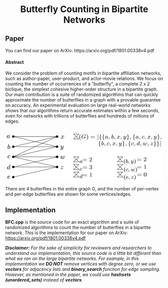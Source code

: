 <h1 align="center">Butterfly Counting in Bipartite Networks</h1>

<h2>Paper</h2>
You can find our paper on ArXiv: https://arxiv.org/pdf/1801.00338v4.pdf
<h4>Abstract</h4>
We consider the problem of counting motifs in bipartite affiliation networks, such as author-paper, user-product, and actor-movie relations. We focus on counting the number of occurrences of a "butterfly", a complete 2 x 2 biclique, the simplest cohesive higher-order structure in a bipartite graph. Our main contribution is a suite of randomized algorithms that can quickly approximate the number of butterflies in a graph with a provable guarantee on accuracy. An experimental evaluation on large real-world networks shows that our algorithms return accurate estimates within a few seconds, even for networks with trillions of butterflies and hundreds of millions of edges.
<br></br>
<p align="center">
  <img src="images/example.png" width = 500 height = 150/>
  <figcaption> 
    There are 4 butterflies in the entire graph G, and the number of per-vertex and per-edge butterflies are shown for some vertices/edges.
    </figcaption>
</p>

<h2>Implementation</h2>

__BFC.cpp__ is the source code for an exact algorithm and a suite of randomized algorithms to count the number of butterflies in a bipartite network. This is the implementation for our paper on ArXiv: https://arxiv.org/pdf/1801.00338v4.pdf


___Disclaimer:__ For the sake of simplicity for reviewers and researchers to understand our implementation, this source code is a little bit different than what we ran on the large bipartite networks. For example, in this implementation we __DO NOT__ remove vertices with degree zero, or we use __vectors__ for adjacency lists and __binary_search__ function for edge sampling. However, as mentioned in the paper, we could use __hashsets (unordered_sets)__ instead of __vectors__._
